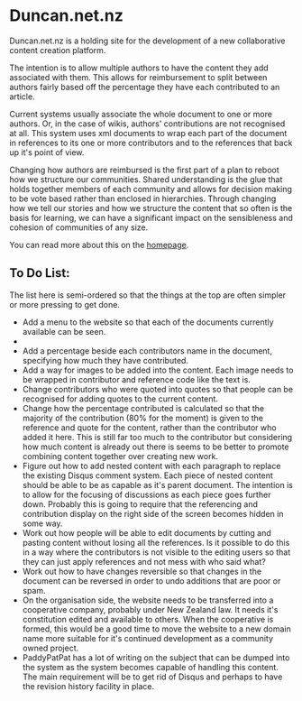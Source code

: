 Duncan.net.nz
=============

Duncan.net.nz is a holding site for the development of a new collaborative content creation platform. 

The intention is to allow multiple authors to have the content they add associated with them. This allows for reimbursement to split between authors fairly based off the percentage they have each contributed to an article.

Current systems usually associate the whole document to one or more authors. Or, in the case of wikis, authors' contributions are not recognised at all. This system uses xml documents to wrap each part of the document in references to its one or more contributors and to the references that back up it's point of view.

Changing how authors are reimbursed is the first part of a plan to reboot how we structure our communities. Shared understanding is the glue that holds together members of each community and allows for decision making to be vote based rather than enclosed in hierarchies. Through changing how we tell our stories and how we structure the content that so often is the basis for learning, we can have a significant impact on the sensibleness and cohesion of communities of any size.

You can read more about this on the [ homepage](http://duncan.net.nz).

To Do List:
-----------
The list here is semi-ordered so that the things at the top are often simpler or more pressing to get done.

* Add a menu to the website so that each of the documents currently available can be seen.
* 
* Add a percentage beside each contributors name in the document, specifying how much they have contributed.
* Add a way for images to be added into the content. Each image needs to be wrapped in contributor and reference code like the text is.
* Change contributors who were quoted into quotes so that people can be recognised for adding quotes to the current content.
* Change how the percentage contributed is calculated so that the majority of the contribution (80% for the moment) is given to the reference and quote for the content, rather than the contributor who added it here. This is still far too much to the contributor but considering how much content is already out there is seems to be better to promote combining content together over creating new work.
* Figure out how to add nested content with each paragraph to replace the existing Disqus comment system. Each piece of nested content should be able to be as capable as it's parent document. The intention is to allow for the focusing of discussions as each piece goes further down. Probably this is going to require that the referencing and contribution display on the right side of the screen becomes hidden in some way.
* Work out how people will be able to edit documents by cutting and pasting content without losing all the references. Is it possible to do this in a way where the contributors is not visible to the editing users so that they can just apply references and not mess with who said what?
* Work out how to have changes reversible so that changes in the document can be reversed in order to undo additions that are poor or spam.
* On the organisation side, the website needs to be transferred into a cooperative company, probably under New Zealand law. It needs it's constitution edited and available to others. When the cooperative is formed, this would be a good time to move the website to a new domain name more suitable for it's continued development as a community owned project. 
* PaddyPatPat has a lot of writing on the subject that can be dumped into the system as the system becomes capable of handling this content. The main requirement will be to get rid of Disqus and perhaps to have the revision history facility in place.
